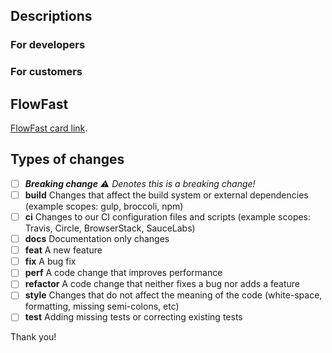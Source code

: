 ## Descriptions

### For developers

<!--- A description of what this pull request does. -->

### For customers

<!--- If this section exists, then it means that the description in this block should be included in the release notes. -->

## FlowFast

<!--- Change the XXX to the card number and it should work™ -->

[FlowFast card link](https://worldr.flowfast.io/space/50848/card/XXX).

## Types of changes

<!--- What types of changes does your code introduce? Put an `x` in all the boxes that apply. Ensure the PR title reflect it as well. -->

- [ ] ***Breaking change*** *⚠  Denotes this is a breaking change!*
- [ ] **build** Changes that affect the build system or external dependencies (example scopes: gulp, broccoli, npm)
- [ ] **ci** Changes to our CI configuration files and scripts (example scopes: Travis, Circle, BrowserStack, SauceLabs)
- [ ] **docs** Documentation only changes
- [ ] **feat** A new feature
- [ ] **fix** A bug fix
- [ ] **perf** A code change that improves performance
- [ ] **refactor** A code change that neither fixes a bug nor adds a feature
- [ ] **style** Changes that do not affect the meaning of the code (white-space, formatting, missing semi-colons, etc)
- [ ] **test** Adding missing tests or correcting existing tests

Thank you!
